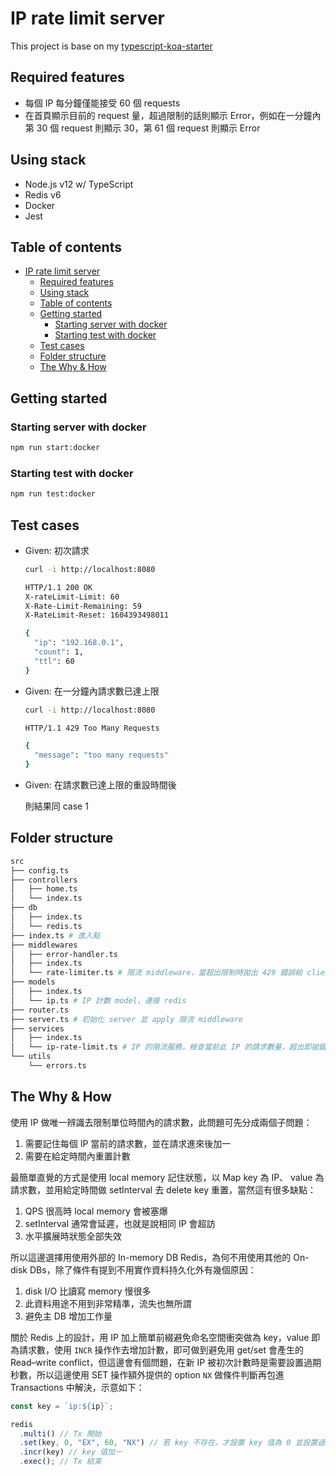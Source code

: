 # IP rate limit server

This project is base on my [typescript-koa-starter](https://github.com/EastSun5566/typescript-koa-starter)

## Required features

- 每個 IP 每分鐘僅能接受 60 個 requests
- 在首頁顯示目前的 request 量，超過限制的話則顯示 Error，例如在一分鐘內第 30 個 request 則顯示 30，第 61 個 request 則顯示 Error

## Using stack

- Node.js v12 w/ TypeScript
- Redis v6
- Docker
- Jest

## Table of contents

- [IP rate limit server](#ip-rate-limit-server)
  - [Required features](#required-features)
  - [Using stack](#using-stack)
  - [Table of contents](#table-of-contents)
  - [Getting started](#getting-started)
    - [Starting server with docker](#starting-server-with-docker)
    - [Starting test with docker](#starting-test-with-docker)
  - [Test cases](#test-cases)
  - [Folder structure](#folder-structure)
  - [The Why & How](#the-why--how)

## Getting started

### Starting server with docker

```sh
npm run start:docker
```

### Starting test with docker

```sh
npm run test:docker
```

## Test cases

- Given: 初次請求

  ```sh
  curl -i http://localhost:8080

  HTTP/1.1 200 OK
  X-rateLimit-Limit: 60
  X-Rate-Limit-Remaining: 59
  X-RateLimit-Reset: 1604393498011

  {
    "ip": "192.168.0.1",
    "count": 1,
    "ttl": 60
  }
  ```

- Given: 在一分鐘內請求數已達上限

  ```sh
  curl -i http://localhost:8080

  HTTP/1.1 429 Too Many Requests

  {
    "message": "too many requests"
  }
  ```

- Given: 在請求數已達上限的重設時間後

  則結果同 case 1

## Folder structure

```sh
src
├── config.ts
├── controllers
│   ├── home.ts
│   └── index.ts
├── db
│   ├── index.ts
│   └── redis.ts
├── index.ts # 進入點
├── middlewares
│   ├── error-handler.ts
│   ├── index.ts
│   └── rate-limiter.ts # 限流 middleware，當超出限制時拋出 429 錯誤給 client
├── models
│   ├── index.ts
│   └── ip.ts # IP 計數 model，連接 redis
├── router.ts
├── server.ts # 初始化 server 並 apply 限流 middleware
├── services
│   ├── index.ts
│   └── ip-rate-limit.ts # IP 的限流服務，檢查當前此 IP 的請求數量，超出即拋錯
└── utils
    └── errors.ts
```

## The Why & How

使用 IP 做唯一辨識去限制單位時間內的請求數，此問題可先分成兩個子問題：

1. 需要記住每個 IP 當前的請求數，並在請求進來後加一
1. 需要在給定時間內重置計數

最簡單直覺的方式是使用 local memory 記住狀態，以 Map key 為 IP、 value 為請求數，並用給定時間做 setInterval 去 delete key 重置，當然這有很多缺點：

1. QPS 很高時 local memory 會被塞爆
1. setInterval 通常會延遲，也就是說相同 IP 會超訪
1. 水平擴展時狀態全部失效

所以這邊選擇用使用外部的 In-memory DB Redis，為何不用使用其他的 On-disk DBs，除了條件有提到不用實作資料持久化外有幾個原因：

1. disk I/O 比讀寫 memory 慢很多
1. 此資料用途不用到非常精準，流失也無所謂
1. 避免主 DB 增加工作量

關於 Redis 上的設計，用 IP 加上簡單前綴避免命名空間衝突做為 key，value 即為請求數，使用 `INCR` 操作作去增加計數，即可做到避免用 get/set 會產生的 Read–write conflict，但這邊會有個問題，在新 IP 被初次計數時是需要設置過期秒數，所以這邊使用 SET 操作額外提供的 option `NX` 做條件判斷再包進 Transactions 中解決，示意如下：

```ts
const key = `ip:${ip}`;

redis
  .multi() // Tx 開始
  .set(key, 0, "EX", 60, "NX") // 若 key 不存在，才設置 key 值為 0 並設置過期秒數 60
  .incr(key) // key 值加ㄧ
  .exec(); // Tx 結束
```
